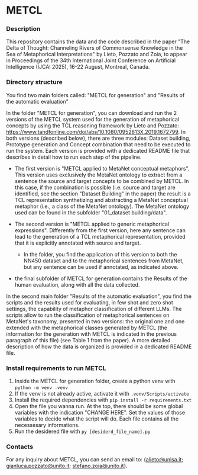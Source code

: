 # METCL

### Description

This repository contains the data and the code described in the paper "The Delta of Thought: Channeling Rivers of Commonsense Knowledge in the Sea of Metaphorical Interpretations" by Lieto, Pozzato and Zoia, to appear in Proceedings of the 34th International Joint Conference on Artificial Intelligence (IJCAI 2025), 16-22 August, Montreal, Canada. 

### Directory structure

You find two main folders called: "METCL for generation" and "Results of the automatic evaluation"

In the folder "METCL for generation", you can download and run the 2 versions of the METCL system used for the generation of metaphorical concepts by using the TCL reasoning framework by Lieto and Pozzato: https://www.tandfonline.com/doi/abs/10.1080/0952813X.2019.1672799. In both versions (described below), there are three modules: Dataset building, Prototype generation and Concept combination that need to be executed to run the system. Each version is provided with a dedicated README file that describes in detail how to run each step of the pipeline.

- The first version is "METCL applied to MetaNet conceptual metaphors". This version uses exclusively the MetaNet ontology to extract from a sentence the source and target concepts to be combined by METCL. In this case, if the combination is possible (i.e. source and target are identified, see the section "Dataset Building" in the paper) the result is a TCL representation synthetizing and abstracting a MetaNet conceptual metaphor (i.e., a class of the MetaNet ontology). The MetaNet ontology used can be found in the subfolder "01_dataset building/data".

- The second version is "METCL applied to generic metaphorical expressions". Differently from the first version, here any sentence can lead to the generation of a TCL metaphorical representation, provided that it is explicitly annotated with source and target.
    - In the folder, you find the application of this version to both the NN450 dataset and to the metaphorical sentences from MetaNet, but any sentence can be used if annotated, as indicated above.

- the final subfolder of METCL for generation contains the Results of the human evaluation, along with all the data collected.

In the second main folder "Results of the automatic evaluation", you find the scripts and the results used for evaluating, in few shot and zero shot settings, the capability of metaphor classification of different LLMs. The scripts allow to run the classification of metaphorical sentences on MetaNet's taxonomy, presented in two versions: the original one and one extended with the metaphorical classes generated by METCL (the information for the generation with METCL is indicated in the previous paragraph of this file) (see Table 1 from the paper). A more detailed description of how the data is organized is provided in a dedicated README file.


### Install requirements to run METCL

1. Inside the METCL for generation folder, create a python venv with `python -m venv .venv`
2. If the venv is not already active, activate it with `.venv/Scripts/activate`
3. Install the required dependencies with `pip install -r requirements.txt`
4. Open the file you wanna run. At the top, there should be some global variables with the indication "CHANGE HERE". Set the values of those variables to decide what the script will do. Each file contains all the necessesary informations.
5. Run the desidered file with `py [desiderd_file_name].py`

### Contacts

For any inquiry about METCL, you can send an email to: {alieto@unisa.it; gianluca.pozzato@unito.it; stefano.zoia@unito.it}.
